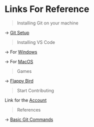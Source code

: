 # Links For Reference

> Installing Git on your machine

-> [Git Setup](https://docs.github.com/en/get-started/quickstart/set-up-git)

> Installing VS Code 

-> For [Windows](https://code.visualstudio.com/docs/setup/windows) 

-> For [MacOS](https://code.visualstudio.com/docs/setup/mac)

> Games

-> [Flappy Bird](https://flappybird6622.netlify.app/)

> Start Contributing

Link for the [Account](https://github.com/Shisui-12)

> References

-> [Basic Git Commands](https://www.javatpoint.com/git-commands)






